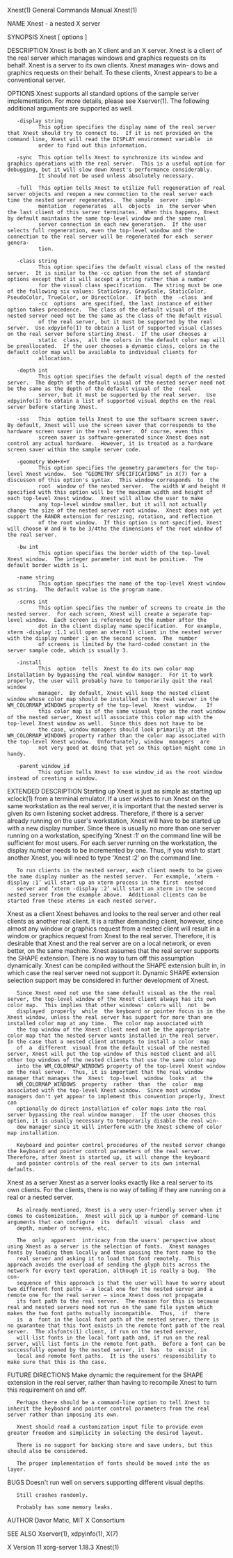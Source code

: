 Xnest(1)                                                                                   General Commands Manual                                                                                   Xnest(1)



NAME
       Xnest - a nested X server

SYNOPSIS
       Xnest [ options ]

DESCRIPTION
       Xnest is both an X client and an X server.  Xnest is a client of the real server which manages windows and graphics requests on its behalf.  Xnest is a server to its own clients.  Xnest manages win-
       dows and graphics requests on their behalf.  To these clients, Xnest appears to be a conventional server.

OPTIONS
       Xnest supports all standard options of the sample server implementation.  For more details, please see Xserver(1).  The following additional arguments are supported as well.

       -display string
              This option specifies the display name of the real server that Xnest should try to connect to.  If it is not provided on the command line, Xnest will read the DISPLAY environment variable  in
              order to find out this information.

       -sync  This option tells Xnest to synchronize its window and graphics operations with the real server.  This is a useful option for debugging, but it will slow down Xnest's performance considerably.
              It should not be used unless absolutely necessary.

       -full  This option tells Xnest to utilize full regeneration of real server objects and reopen a new connection to the real server each time the nested server regenerates.  The sample  server  imple-
              mentation  regenerates  all  objects  in  the server when the last client of this server terminates.  When this happens, Xnest by default maintains the same top-level window and the same real
              server connection in each new generation.  If the user selects full regeneration, even the top-level window and the connection to the real server will be regenerated for each  server  genera-
              tion.

       -class string
              This option specifies the default visual class of the nested server.  It is similar to the -cc option from the set of standard options except that it will accept a string rather than a number
              for the visual class specification.  The string must be one of the following six values: StaticGray, GrayScale, StaticColor, PseudoColor, TrueColor, or DirectColor.  If both  the  -class  and
              -cc  options  are specified, the last instance of either option takes precedence.  The class of the default visual of the nested server need not be the same as the class of the default visual
              of the real server, but it must be supported by the real server.  Use xdpyinfo(1) to obtain a list of supported visual classes on the real server before starting Xnest.  If the user chooses a
              static  class,  all the colors in the default color map will be preallocated.  If the user chooses a dynamic class, colors in the default color map will be available to individual clients for
              allocation.

       -depth int
              This option specifies the default visual depth of the nested server.  The depth of the default visual of the nested server need not be the same as the depth of the default visual of the  real
              server, but it must be supported by the real server.  Use xdpyinfo(1) to obtain a list of supported visual depths on the real server before starting Xnest.

       -sss   This  option tells Xnest to use the software screen saver.  By default, Xnest will use the screen saver that corresponds to the hardware screen saver in the real server.  Of course, even this
              screen saver is software-generated since Xnest does not control any actual hardware.  However, it is treated as a hardware screen saver within the sample server code.

       -geometry WxH+X+Y
              This option specifies the geometry parameters for the top-level Xnest window.  See “GEOMETRY SPECIFICATIONS” in X(7) for a discusson of this option's syntax.  This window corresponds  to  the
              root  window of the nested server.  The width W and height H specified with this option will be the maximum width and height of each top-level Xnest window.  Xnest will allow the user to make
              any top-level window smaller, but it will not actually change the size of the nested server root window.  Xnest does not yet support the RANDR extension for resizing, rotation, and reflection
              of the root window.  If this option is not specified, Xnest will choose W and H to be 3/4ths the dimensions of the root window of the real server.

       -bw int
              This option specifies the border width of the top-level Xnest window.  The integer parameter int must be positive.  The default border width is 1.

       -name string
              This option specifies the name of the top-level Xnest window as string.  The default value is the program name.

       -scrns int
              This option specifies the number of screens to create in the nested server.  For each screen, Xnest will create a separate top-level window.  Each screen is referenced by the number after the
              dot in the client display name specification.  For example, xterm -display :1.1 will open an xterm(1) client in the nested server with the display number :1 on the second screen.  The  number
              of screens is limited by the hard-coded constant in the server sample code, which is usually 3.

       -install
              This  option  tells  Xnest to do its own color map installation by bypassing the real window manager.  For it to work properly, the user will probably have to temporarily quit the real window
              manager.  By default, Xnest will keep the nested client window whose color map should be installed in the real server in the WM_COLORMAP_WINDOWS property of the top-level  Xnest  window.   If
              this color map is of the same visual type as the root window of the nested server, Xnest will associate this color map with the top-level Xnest window as well.  Since this does not have to be
              the case, window managers should look primarily at the WM_COLORMAP_WINDOWS property rather than the color map associated with the top-level Xnest window.  Unfortunately, window  managers  are
              not very good at doing that yet so this option might come in handy.

       -parent window_id
              This option tells Xnest to use window_id as the root window instead of creating a window.

EXTENDED DESCRIPTION
       Starting  up  Xnest  is  just  as simple as starting up xclock(1) from a terminal emulator.  If a user wishes to run Xnest on the same workstation as the real server, it is important that the nested
       server is given its own listening socket address.  Therefore, if there is a server already running on the user's workstation, Xnest will have to be started up with a new display number.  Since there
       is  usually  no  more  than one server running on a workstation, specifying ‘Xnest :1’ on the command line will be sufficient for most users.  For each server running on the workstation, the display
       number needs to be incremented by one.  Thus, if you wish to start another Xnest, you will need to type ‘Xnest :2’ on the command line.

       To run clients in the nested server, each client needs to be given the same display number as the nested server.  For example, ‘xterm -display :1’ will start up an xterm process in the first  nested
       server and ‘xterm -display :2’ will start an xterm in the second nested server from the example above.  Additional clients can be started from these xterms in each nested server.

   Xnest as a client
       Xnest  behaves and looks to the real server and other real clients as another real client.  It is a rather demanding client, however, since almost any window or graphics request from a nested client
       will result in a window or graphics request from Xnest to the real server.  Therefore, it is desirable that Xnest and the real server are on a local network, or even better,  on  the  same  machine.
       Xnest  assumes that the real server supports the SHAPE extension.  There is no way to turn off this assumption dynamically.  Xnest can be compiled without the SHAPE extension built in, in which case
       the real server need not support it.  Dynamic SHAPE extension selection support may be considered in further development of Xnest.

       Since Xnest need not use the same default visual as the the real server, the top-level window of the Xnest client always has its own color map.  This implies that other windows' colors will  not  be
       displayed  properly  while  the keyboard or pointer focus is in the Xnest window, unless the real server has support for more than one installed color map at any time.  The color map associated with
       the top window of the Xnest client need not be the appropriate color map that the nested server wants installed in the real server.  In the case that a nested client attempts to install a color  map
       of  a  different  visual from the default visual of the nested server, Xnest will put the top window of this nested client and all other top windows of the nested clients that use the same color map
       into the WM_COLORMAP_WINDOWS property of the top-level Xnest window on the real server.  Thus, it is important that the real window manager that manages the  Xnest  top-level  window  looks  at  the
       WM_COLORMAP_WINDOWS  property  rather  than  the  color  map associated with the top-level Xnest window.  Since most window managers don't yet appear to implement this convention properly, Xnest can
       optionally do direct installation of color maps into the real server bypassing the real window manager.  If the user chooses this option, it is usually necessary to temporarily disable the real win-
       dow manager since it will interfere with the Xnest scheme of color map installation.

       Keyboard and pointer control procedures of the nested server change the keyboard and pointer control parameters of the real server.  Therefore, after Xnest is started up, it will change the keyboard
       and pointer controls of the real server to its own internal defaults.

   Xnest as a server
       Xnest as a server looks exactly like a real server to its own clients.  For the clients, there is no way of telling if they are running on a real or a nested server.

       As already mentioned, Xnest is a very user-friendly server when it comes to customization.  Xnest will pick up a number of command-line arguments that can configure  its  default  visual  class  and
       depth, number of screens, etc.

       The  only  apparent  intricacy from the users' perspective about using Xnest as a server is the selection of fonts.  Xnest manages fonts by loading them locally and then passing the font name to the
       real server and asking it to load that font remotely.  This approach avoids the overload of sending the glyph bits across the network for every text operation, although it is really a bug.  The con-
       sequence of this approach is that the user will have to worry about two different font paths — a local one for the nested server and a remote one for the real server — since Xnest does not propagate
       its font path to the real server.  The reason for this is because real and nested servers need not run on the same file system which makes the two font paths mutually incompatible.  Thus,  if  there
       is  a  font in the local font path of the nested server, there is no guarantee that this font exists in the remote font path of the real server.  The xlsfonts(1) client, if run on the nested server,
       will list fonts in the local font path and, if run on the real server, will list fonts in the remote font path.  Before a font can be successfully opened by the nested server, it  has  to  exist  in
       local and remote font paths.  It is the users' responsibility to make sure that this is the case.

FUTURE DIRECTIONS
       Make dynamic the requirement for the SHAPE extension in the real server, rather than having to recompile Xnest to turn this requirement on and off.

       Perhaps there should be a command-line option to tell Xnest to inherit the keyboard and pointer control parameters from the real server rather than imposing its own.

       Xnest should read a customization input file to provide even greater freedom and simplicity in selecting the desired layout.

       There is no support for backing store and save unders, but this should also be considered.

       The proper implementation of fonts should be moved into the os layer.

BUGS
       Doesn't run well on servers supporting different visual depths.

       Still crashes randomly.

       Probably has some memory leaks.

AUTHOR
       Davor Matic, MIT X Consortium

SEE ALSO
       Xserver(1), xdpyinfo(1), X(7)



X Version 11                                                                                  xorg-server 1.18.3                                                                                     Xnest(1)
